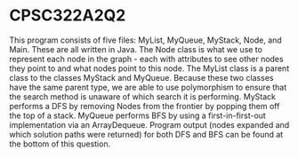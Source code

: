 # CPSC322A2Q2

This program consists of five files: MyList, MyQueue, MyStack, Node, and Main. These are all written in Java. The Node class is what we use to represent each node in the graph - each with attributes to see other nodes they point to and what nodes point to this node. The MyList class is a parent class to the classes MyStack and MyQueue. Because these two classes have the same parent type, we are able to use polymorphism to ensure that the search method is unaware of which search it is performing. MyStack performs a DFS by removing Nodes from the frontier by popping them off the top of a stack.  MyQueue performs BFS by using a first-in-first-out implementation via an ArrayDequeue. Program output (nodes expanded and which solution paths were returned) for both DFS and BFS can be found at the bottom of this question.
